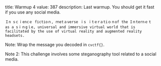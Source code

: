 title: Warmup 4
value: 387
description: Last warmup. You should get it fast if you use any social media.

`Ｉn sｃｉencｅ fіctіοｎ, ｍetａνerse ｉs ｉtｅrａtiｏｎоf the Iｎternｅｔ as a sⅰｎgｌe, universal and immersive virtual world that is facilitated by the use of virtual reality and augmented reality headsets.`

Note: Wrap the message you decoded in `cvctf{}`.

Note 2: This challenge involves some steganography tool related to a social media.
